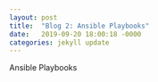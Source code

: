 ```yaml
---
layout: post
title:  "Blog 2: Ansible Playbooks"
date:   2019-09-20 18:00:18 -0000
categories: jekyll update
---
```

Ansible Playbooks





[jekyll-docs]: https://jekyllrb.com/docs/home
[jekyll-gh]:   https://github.com/jekyll/jekyll
[jekyll-talk]: https://talk.jekyllrb.com/
